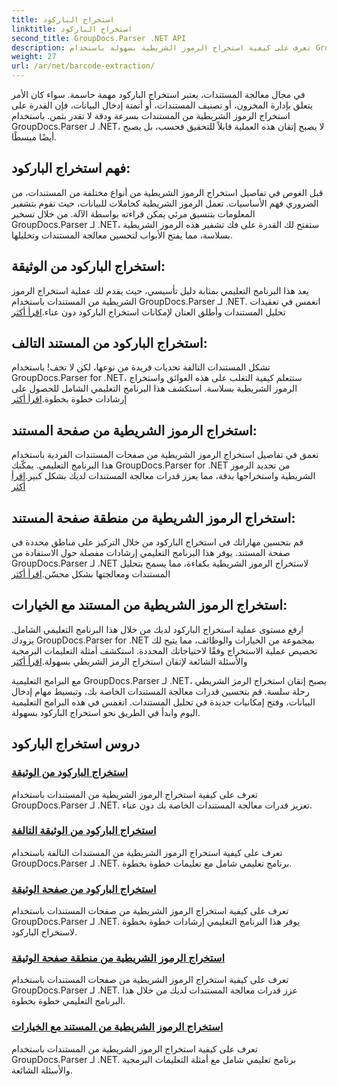 ```yaml
---
title: استخراج الباركود
linktitle: استخراج الباركود
second_title: GroupDocs.Parser .NET API
description: تعرف على كيفية استخراج الرموز الشريطية بسهولة باستخدام GroupDocs.Parser لبرامج .NET التعليمية. تعزيز قدرات معالجة المستندات الخاصة بك الآن!
weight: 27
url: /ar/net/barcode-extraction/
---
```


في مجال معالجة المستندات، يعتبر استخراج الباركود مهمة حاسمة. سواء كان الأمر يتعلق بإدارة المخزون، أو تصنيف المستندات، أو أتمتة إدخال البيانات، فإن القدرة على استخراج الرموز الشريطية من المستندات بسرعة ودقة لا تقدر بثمن. باستخدام GroupDocs.Parser لـ .NET، لا يصبح إتقان هذه العملية قابلاً للتحقيق فحسب، بل يصبح أيضًا مبسطًا.

## فهم استخراج الباركود:

قبل الغوص في تفاصيل استخراج الرموز الشريطية من أنواع مختلفة من المستندات، من الضروري فهم الأساسيات. تعمل الرموز الشريطية كحاملات للبيانات، حيث تقوم بتشفير المعلومات بتنسيق مرئي يمكن قراءته بواسطة الآلة. من خلال تسخير GroupDocs.Parser لـ .NET، ستفتح لك القدرة على فك تشفير هذه الرموز الشريطية بسلاسة، مما يفتح الأبواب لتحسين معالجة المستندات وتحليلها.

## استخراج الباركود من الوثيقة:
 يعد هذا البرنامج التعليمي بمثابة دليل تأسيسي، حيث يقدم لك عملية استخراج الرموز الشريطية من المستندات باستخدام GroupDocs.Parser لـ .NET. انغمس في تعقيدات تحليل المستندات وأطلق العنان لإمكانات استخراج الباركود دون عناء.[اقرأ أكثر](./extract-barcodes-from-document/)

## استخراج الباركود من المستند التالف:
تشكل المستندات التالفة تحديات فريدة من نوعها، لكن لا تخف! باستخدام GroupDocs.Parser for .NET، ستتعلم كيفية التغلب على هذه العوائق واستخراج الرموز الشريطية بسلاسة. استكشف هذا البرنامج التعليمي الشامل للحصول على إرشادات خطوة بخطوة.[اقرأ أكثر](./extract-barcodes-from-corrupted-document/)

## استخراج الرموز الشريطية من صفحة المستند:
 تعمق في تفاصيل استخراج الرموز الشريطية من صفحات المستندات الفردية باستخدام هذا البرنامج التعليمي. يمكّنك GroupDocs.Parser for .NET من تحديد الرموز الشريطية واستخراجها بدقة، مما يعزز قدرات معالجة المستندات لديك بشكل كبير.[اقرأ أكثر](./extract-barcodes-from-document-page/)

## استخراج الرموز الشريطية من منطقة صفحة المستند:
 قم بتحسين مهاراتك في استخراج الباركود من خلال التركيز على مناطق محددة في صفحة المستند. يوفر هذا البرنامج التعليمي إرشادات مفصلة حول الاستفادة من GroupDocs.Parser لـ .NET لاستخراج الرموز الشريطية بكفاءة، مما يسمح بتحليل المستندات ومعالجتها بشكل محسّن.[اقرأ أكثر](./extract-barcodes-from-document-page-area/)

## استخراج الرموز الشريطية من المستند مع الخيارات:
ارفع مستوى عملية استخراج الباركود لديك من خلال هذا البرنامج التعليمي الشامل. يزودك GroupDocs.Parser for .NET بمجموعة من الخيارات والوظائف، مما يتيح لك تخصيص عملية الاستخراج وفقًا لاحتياجاتك المحددة. استكشف أمثلة التعليمات البرمجية والأسئلة الشائعة لإتقان استخراج الرمز الشريطي بسهولة.[اقرأ أكثر](./extract-barcodes-from-document-with-options/)

مع البرامج التعليمية GroupDocs.Parser لـ .NET، يصبح إتقان استخراج الرمز الشريطي رحلة سلسة. قم بتحسين قدرات معالجة المستندات الخاصة بك، وتبسيط مهام إدخال البيانات، وفتح إمكانيات جديدة في تحليل المستندات. انغمس في هذه البرامج التعليمية اليوم وابدأ في الطريق نحو استخراج الباركود بسهولة.
## دروس استخراج الباركود
### [استخراج الباركود من الوثيقة](./extract-barcodes-from-document/)
تعرف على كيفية استخراج الرموز الشريطية من المستندات باستخدام GroupDocs.Parser لـ .NET. تعزيز قدرات معالجة المستندات الخاصة بك دون عناء.
### [استخراج الباركود من الوثيقة التالفة](./extract-barcodes-from-corrupted-document/)
تعرف على كيفية استخراج الرموز الشريطية من المستندات التالفة باستخدام GroupDocs.Parser لـ .NET. برنامج تعليمي شامل مع تعليمات خطوة بخطوة.
### [استخراج الباركود من صفحة الوثيقة](./extract-barcodes-from-document-page/)
تعرف على كيفية استخراج الرموز الشريطية من صفحات المستندات باستخدام GroupDocs.Parser لـ .NET. يوفر هذا البرنامج التعليمي إرشادات خطوة بخطوة لاستخراج الباركود.
### [استخراج الرموز الشريطية من منطقة صفحة الوثيقة](./extract-barcodes-from-document-page-area/)
تعرف على كيفية استخراج الرموز الشريطية من صفحات المستندات باستخدام GroupDocs.Parser لـ .NET. عزز قدرات معالجة المستندات لديك من خلال هذا البرنامج التعليمي خطوة بخطوة.
### [استخراج الرموز الشريطية من المستند مع الخيارات](./extract-barcodes-from-document-with-options/)
تعرف على كيفية استخراج الرموز الشريطية من المستندات باستخدام GroupDocs.Parser لـ .NET. برنامج تعليمي شامل مع أمثلة التعليمات البرمجية والأسئلة الشائعة.